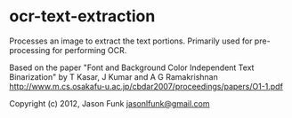ocr-text-extraction
===================

Processes an image to extract the text portions. Primarily
used for pre-processing for performing OCR.

Based on the paper "Font and Background Color Independent Text Binarization" by
T Kasar, J Kumar and A G Ramakrishnan
http://www.m.cs.osakafu-u.ac.jp/cbdar2007/proceedings/papers/O1-1.pdf

Copyright (c) 2012, Jason Funk <jasonlfunk@gmail.com>
